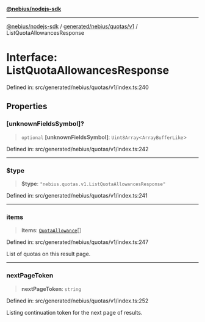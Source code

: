 [**@nebius/nodejs-sdk**](../../../../../README.md)

---

[@nebius/nodejs-sdk](../../../../../README.md) / [generated/nebius/quotas/v1](../README.md) / ListQuotaAllowancesResponse

# Interface: ListQuotaAllowancesResponse

Defined in: src/generated/nebius/quotas/v1/index.ts:240

## Properties

### \[unknownFieldsSymbol\]?

> `optional` **\[unknownFieldsSymbol\]**: `Uint8Array`\<`ArrayBufferLike`\>

Defined in: src/generated/nebius/quotas/v1/index.ts:242

---

### $type

> **$type**: `"nebius.quotas.v1.ListQuotaAllowancesResponse"`

Defined in: src/generated/nebius/quotas/v1/index.ts:241

---

### items

> **items**: [`QuotaAllowance`](QuotaAllowance.md)[]

Defined in: src/generated/nebius/quotas/v1/index.ts:247

List of quotas on this result page.

---

### nextPageToken

> **nextPageToken**: `string`

Defined in: src/generated/nebius/quotas/v1/index.ts:252

Listing continuation token for the next page of results.
